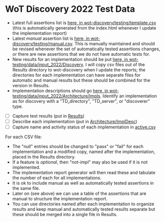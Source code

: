 # WoT Discovery 2022 Test Data 

* Latest full assertions list is [here, in wot-discovery/testing/template.csv](https://github.com/w3c/wot-discovery/blob/main/testing/template.csv) (this is automatically generated from the index.html whenever I update the implementation report)
* Latest *manual* assertion list is [here, in wot-discovery/testing/manual.csv](https://github.com/w3c/wot-discovery/blob/main/testing/manual.csv).  This is manually maintained and should be revised whenever the set of automatically tested assertions changes, or there are new assertions that we do not have automatic tests for.
* New results for an implementation should be put [here, in wot-testing/data/input_2022/Discovery](https://github.com/w3c/wot-testing/tree/main/data/input_2022/Discovery).  I will copy csv files out of the Results directory to wot-discovery when I update the reports; the directories for each implementation can have separate files for automatic and manual results but these should be combined for the version in Results.
* Implementation descriptions should go [here, in wot-testing/data/input_2022/Architecture/Impls](https://github.com/w3c/wot-testing/tree/main/data/input_2022/Architecture/Impls).  Identify an implementation as for discovery with a "TD_directory", "TD_server", or "discoverer" type.

- [ ] Capture test results (put in [Results](Results/README.md))
- [ ] Describe each implementation (put in [Architecture/ImplDesc](../Architecture/ImplDescs))
- [ ] Capture name and activity status of each implementation in [active.csv](active.csv)

For each CSV file:
* The "null" entries should be changed to "pass" or "fail" for each
  implementation and a modified copy, named after the implementation, placed in the 
  Results directory.  
* If a feature is *optional*, then "not-impl" may also be used if it is not implemented.
* The implementation report generator will then read these and tabulate
  the number of each for all implementations.  
* It is ok to include manual as well as automatically tested assertions in the same file.  
* Later on (see above) we can use a table of the assertions that are manual to structure the 
  implementation report.
* You can use directories named after each implementation to organize results and keep manual
  and automatically tested results separate but these should be merged into a single
  file in Results.
